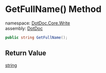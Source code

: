 ﻿# GetFullName\(\) Method

namespace: [DotDoc\.Core\.Write](../../DotDoc.Core.Write.md)<br />
assembly: [DotDoc](../../../DotDoc.md)



```csharp
public string GetFullName();
```

## Return Value

[string](https://docs.microsoft.com/ja-jp/dotnet/api/System.String)



